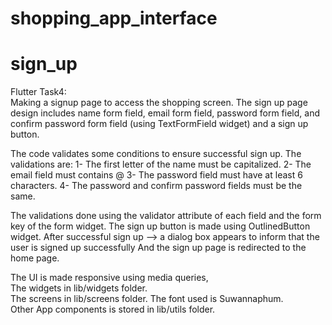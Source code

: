 # shopping_app_interface

# sign_up

Flutter Task4:         
Making a signup page to access the shopping screen.
The sign up page design includes name form field, email form field, password form field, and confirm
password form field (using TextFormField widget) and a sign up button.

The code validates some conditions to ensure successful sign up.
The validations are:
1- The first letter of the name must be capitalized.
2- The email field must contains @
3- The password field must have at least 6 characters.
4- The password and confirm password fields must be the same.

The validations done using the validator attribute of each field and the form key of the form
widget.
The sign up button is made using OutlinedButton widget.
After successful sign up --> a dialog box appears to inform that the user is signed up successfully
And the sign up page is redirected to the home page.

The UI is made responsive using media queries,  
The widgets in lib/widgets folder.    
The screens in lib/screens folder.
The font used is Suwannaphum.    
Other App components is stored in lib/utils folder.

